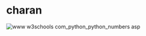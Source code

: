 # charan
![www w3schools com_python_python_numbers asp](https://github.com/saiallu1/charan/assets/68781195/0e89774e-839d-4678-9a23-b85da5873dd1)
